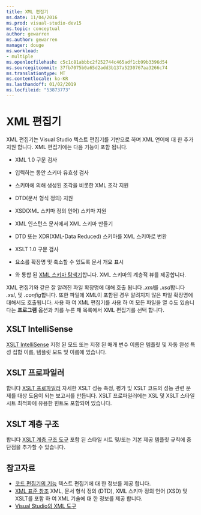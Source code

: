 ```yaml
---
title: XML 편집기
ms.date: 11/04/2016
ms.prod: visual-studio-dev15
ms.topic: conceptual
author: gewarren
ms.author: gewarren
manager: douge
ms.workload:
- multiple
ms.openlocfilehash: c5c1c81abbbc2f252744c465adf1cb99b3396d54
ms.sourcegitcommit: 37fb7075b0a65d2add3b137a5230767aa3266c74
ms.translationtype: MT
ms.contentlocale: ko-KR
ms.lasthandoff: 01/02/2019
ms.locfileid: "53873773"
---
```

# <a name="xml-editor"></a>XML 편집기

XML 편집기는 Visual Studio 텍스트 편집기를 기반으로 하며 XML 언어에 대 한 추가 지원 합니다. XML 편집기에는 다음 기능이 포함 됩니다.

- XML 1.0 구문 검사

- 입력하는 동안 스키마 유효성 검사

- 스키마에 의해 생성된 조각을 비롯한 XML 조각 지원

- DTD(문서 형식 정의) 지원

- XSD(XML 스키마 정의 언어) 스키마 지원

- XML 인스턴스 문서에서 XML 스키마 만들기

- DTD 또는 XDR(XML-Data Reduced) 스키마를 XML 스키마로 변환

- XSLT 1.0 구문 검사

- 요소를 확장명 및 축소할 수 있도록 문서 개요 표시

- 와 통합 된 [XML 스키마 탐색기](../xml-tools/xml-schema-explorer.md)합니다. XML 스키마의 계층적 뷰를 제공합니다.

XML 편집기와 같은 잘 알려진 파일 확장명에 대해 호출 됩니다 *.xml*를 *.xsd*합니다 *.xsl*, 및 *.config*합니다. 또한 파일에 XML이 포함된 경우 알려지지 않은 파일 확장명에 대해서도 호출됩니다. 사용 하 여 XML 편집기를 사용 하 여 모든 파일을 열 수도 있습니다는 **프로그램** 옵션과 키를 누른 채 목록에서 XML 편집기를 선택 합니다.

## <a name="xslt-intellisense"></a>XSLT IntelliSense

[XSLT IntelliSense](../xml-tools/xml-editor-intellisense-features.md) 지정 된 모드 또는 지정 된 매개 변수 이름은 템플릿 및 자동 완성 특성 집합 이름, 템플릿 모드 및 이름에 있습니다.

## <a name="xslt-profiler"></a>XSLT 프로파일러

합니다 [XSLT 프로파일러](../xml-tools/walkthrough-xslt-profiler.md) 자세한 XSLT 성능 측정, 평가 및 XSLT 코드의 성능 관련 문제를 대상 도움이 되는 보고서를 만듭니다. XSLT 프로파일러에는 XSL 및 XSLT 스타일시트 최적화에 유용한 힌트도 포함되어 있습니다.

## <a name="xslt-hierarchy"></a>XSLT 계층 구조

합니다 [XSLT 계층 구조 도구](../xml-tools/walkthrough-using-xslt-hierarchy.md) 포함 된 스타일 시트 및/또는 기본 제공 템플릿 규칙에 중단점을 추가할 수 있습니다.

## <a name="see-also"></a>참고자료

- [코드 편집기의 기능](../ide/writing-code-in-the-code-and-text-editor.md) 텍스트 편집기에 대 한 정보를 제공 합니다.
- [XML 표준 참조](https://msdn.microsoft.com/79c78508-c9d0-423a-a00f-672e855de401) XML, 문서 형식 정의 (DTD), XML 스키마 정의 언어 (XSD) 및 XSLT를 포함 하 여 XML 기술에 대 한 정보를 제공 합니다.
- [Visual Studio의 XML 도구](../xml-tools/xml-tools-in-visual-studio.md)